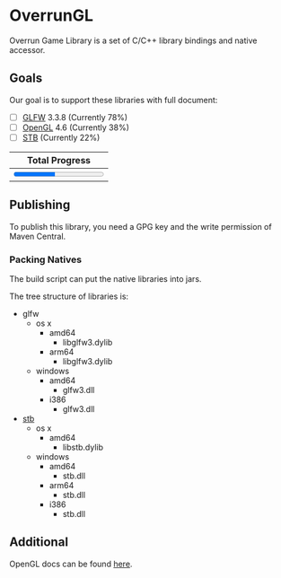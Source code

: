 # OverrunGL

Overrun Game Library is a set of C/C++ library bindings and native accessor.

## Goals

Our goal is to support these libraries with full document:

- [ ] [GLFW](https://www.glfw.org/) 3.3.8 (Currently 78%)
- [ ] [OpenGL](https://www.khronos.org/opengl/) 4.6 (Currently 38%)
- [ ] [STB](https://github.com/nothings/stb) (Currently 22%)

|              Total Progress               |
|:-----------------------------------------:|
| <progress value="46" max="100" /> **46%** |

## Publishing

To publish this library, you need a GPG key and the write permission of Maven Central.

### Packing Natives

The build script can put the native libraries into jars.

The tree structure of libraries is:

- glfw
    - os x
        - amd64
            - libglfw3.dylib
        - arm64
            - libglfw3.dylib
    - windows
        - amd64
            - glfw3.dll
        - i386
            - glfw3.dll
- [stb](https://github.com/Over-Run/stb-ci)
    - os x
        - amd64
            - libstb.dylib
    - windows
        - amd64
            - stb.dll
        - arm64
            - stb.dll
        - i386
            - stb.dll

## Additional

OpenGL docs can be found [here](https://docs.gl/).
